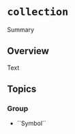 # ``collection``

<!--@START_MENU_TOKEN@-->Summary<!--@END_MENU_TOKEN@-->

## Overview

<!--@START_MENU_TOKEN@-->Text<!--@END_MENU_TOKEN@-->

## Topics

### <!--@START_MENU_TOKEN@-->Group<!--@END_MENU_TOKEN@-->

- <!--@START_MENU_TOKEN@-->``Symbol``<!--@END_MENU_TOKEN@-->